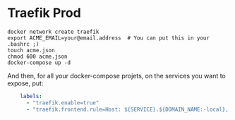 # Traefik Prod

```
docker network create traefik
export ACME_EMAIL=your@email.address  # You can put this in your .bashrc ;)
touch acme.json
chmod 600 acme.json
docker-compose up -d
```

And then, for all your docker-compose projets, on the services you want to
expose, put:

```yaml
    labels:
      - "traefik.enable=true"
      - "traefik.frontend.rule=Host: ${SERVICE}.${DOMAIN_NAME:-local}, www.${SERVICE}.${DOMAIN_NAME:-local}"
```
